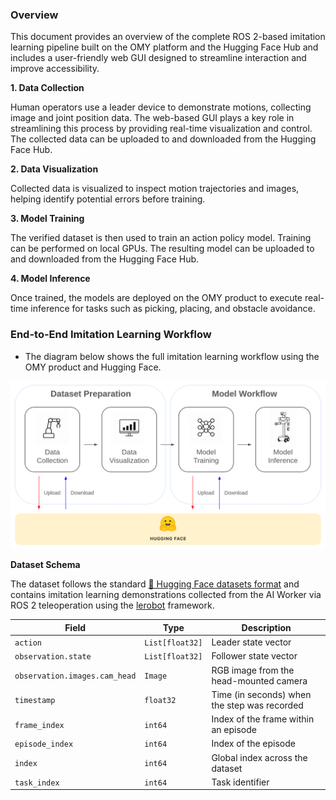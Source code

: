 ### Overview
This document provides an overview of the complete ROS 2-based imitation learning pipeline built on the OMY platform and the Hugging Face Hub and includes a user-friendly web GUI designed to streamline interaction and improve accessibility.  

**1. Data Collection**

Human operators use a leader device to demonstrate motions, collecting image and joint position data. The web-based GUI plays a key role in streamlining this process by providing real-time visualization and control. The collected data can be uploaded to and downloaded from the Hugging Face Hub.  

**2. Data Visualization**

Collected data is visualized to inspect motion trajectories and images, helping identify potential errors before training.  

**3. Model Training**

The verified dataset is then used to train an action policy model. Training can be performed on local GPUs. The resulting model can be uploaded to and downloaded from the Hugging Face Hub.  

**4. Model Inference**

Once trained, the models are deployed on the OMY product to execute real-time inference for tasks such as picking, placing, and obstacle avoidance.  

### End-to-End Imitation Learning Workflow

- The diagram below shows the full imitation learning workflow using the OMY product and Hugging Face.  

<img src="/assets/images/platform/omy/end_to_end_imitation_learning_workflow.png" width="700"/>

**Dataset Schema**

The dataset follows the standard [🤗 Hugging Face datasets format](https://huggingface.co/docs/datasets/index) and contains imitation learning demonstrations collected from the AI Worker via ROS 2 teleoperation using the [lerobot](https://github.com/huggingface/lerobot) framework.  

| Field              | Type            | Description          |
|--------------------|-----------------|----------------------|
| `action`           | `List[float32]` | Leader state vector  |
| `observation.state`| `List[float32]` | Follower state vector |
| `observation.images.cam_head`        | `Image`   | RGB image from the head-mounted camera |
| `timestamp`                          | `float32` | Time (in seconds) when the step was recorded |
| `frame_index`                        | `int64`   | Index of the frame within an episode |
| `episode_index`                      | `int64`   | Index of the episode |
| `index`                              | `int64`   | Global index across the dataset |
| `task_index`                         | `int64`   | Task identifier |

